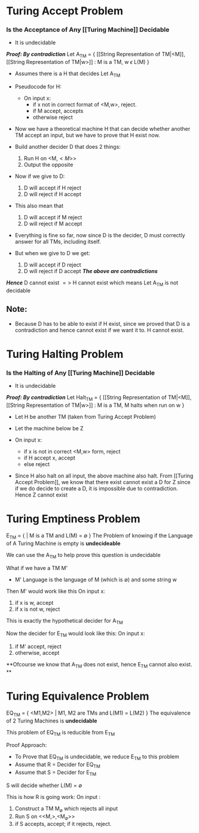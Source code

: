# Turing Accept Problem

### Is the Acceptance of Any [[Turing Machine]] Decidable
- It is undecidable

***Proof: By contradiction***
Let A<sub>TM</sub> = { [[String Representation of TM|<M]],[[String Representation of TM|w>]] : M is a TM, w $\epsilon$ L(M) }

- Assumes there is a H that decides Let A<sub>TM</sub> 
- Pseudocode for H:
	- On input x:
		- if x not in correct format of <M,w>, reject.
		- if M accept, accepts
		- otherwise reject

- Now we have a theoretical machine H that can decide whether another TM accept an input, but we have to prove that H exist now.

- Build another decider D that does 2 things:
	1) Run H on <M,$<M>$>
	2) Output the opposite

- Now if we give <M> to D:
	1) D will accept if H reject
	2) D will reject if H accept
	
- This also mean that
	1) D will accept if M reject <M>
	2) D will reject if M accept <M>
	
- Everything is fine so far, now since D is the decider, D must correctly answer for all TMs, including itself.
- But when we give <D> to D we get:
	1) D will accept if D reject <D>
	2) D will reject if D accept <D>
	***The above are contradictions***
	
***Hence*** D cannot exist $=>$ H cannot exist which means Let A<sub>TM</sub> is not decidable
	
## Note:
- Because D has to be able to exist if H exist, since we proved that D is a contradiction and hence cannot exist if we want it to. H cannot exist.


# Turing Halting Problem

### Is the Halting of Any [[Turing Machine]] Decidable
- It is undecidable

***Proof: By contradiction***
Let Halt<sub>TM</sub> = { [[String Representation of TM|<M]],[[String Representation of TM|w>]] : M is a TM, M halts when run on w }
- Let H be another TM (taken from  Turing Accept Problem)
- Let the machine below be Z
- On input x:
	- if x is not in correct <M,w> form, reject
	- if H accept x, accept
	- else reject

- Since H also halt on all input, the above machine also halt. From [[Turing Accept Problem]], we know that there exist cannot exist a D for Z since if we do decide to create a D, it is impossible due to contradiction. Hence Z cannot exist
	
	
# Turing Emptiness Problem
E<sub>TM</sub> = { <M> | M is a TM and L(M) = $\emptyset$ }
The Problem of knowing if the Language of A Turing Machine is empty is **undecideable**

We can use the A<sub>TM</sub> to help prove this question is undecidable

What if we have a TM M'
- M' Language is the language of M (which is $\emptyset$) and some string w

Then M' would work like this
On input x:
1) if x is w, accept
2) if x is not w, reject
	
This is exactly the hypothetical decider for A<sub>TM</sub>
	
Now the decider for E<sub>TM</sub> would look like this:
On input x:
1) if M' accept, reject
2) otherwise, accept
	
**Ofcourse we know that A<sub>TM</sub> does not exist, hence  E<sub>TM</sub> cannot also exist. **

	
# Turing Equivalence Problem
EQ<sub>TM</sub> = { <M1,M2> | M1, M2 are TMs and L(M1) = L(M2) }
The equivalence of 2 Turing Machines is **undecidable**

This problem of EQ<sub>TM</sub> is reducible from E<sub>TM</sub>
	
Proof Approach:
- To Prove that EQ<sub>TM</sub> is undecidable, we reduce E<sub>TM</sub> to this problem
- Assume that R = Decider for EQ<sub>TM</sub>
- Assume that S = Decider for E<sub>TM</sub>

S will decide whether L(M) = $\emptyset$

This is how R is going work:
On input <M>:
1) Construct a TM M<sub>$\emptyset$</sub> which rejects all input
2) Run S on <<M,>,<M<sub>$\emptyset$</sub>>>
3) if S accepts, accept; if it rejects, reject.